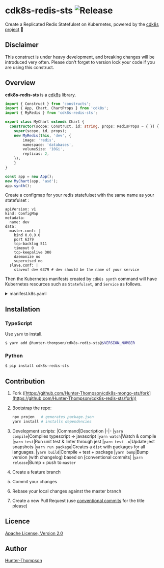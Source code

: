 # cdk8s-redis-sts  ![Release](https://github.com/Hunter-Thompson/cdk8s-redis-sts/workflows/Release/badge.svg?branch=development)

Create a Replicated Redis Statefulset on Kubernetes, powered by the [cdk8s project](https://cdk8s.io) 🚀

## Disclaimer 

This construct is under heavy development, and breaking changes will be introduced very often. Please don't forget to version lock your code if you are using this construct.

## Overview

**cdk8s-redis-sts** is a [cdk8s](https://cdk8s.io) library.

```typescript
import { Construct } from 'constructs';
import { App, Chart, ChartProps } from 'cdk8s';
import { MyRedis } from 'cdk8s-redis-sts';

export class MyChart extends Chart {
  constructor(scope: Construct, id: string, props: RedisProps = { }) {
    super(scope, id, props);
    new MyRedis(this, 'dev', {
        image: 'redis',
        namespace: 'databases',
        volumeSize: '10Gi',
        replicas: 2,
    });
    }
}

const app = new App();
new MyChart(app, 'asd');
app.synth();
```

Create a configmap for your redis statefulset with the same name as your statefulset :

```
apiVersion: v1
kind: ConfigMap
metadata:
  name: dev
data:
  master.conf: |
    bind 0.0.0.0
    port 6379
    tcp-backlog 511
    timeout 0
    tcp-keepalive 300
    daemonize no
    supervised no
  slave.conf: |
    slaveof dev 6379 # dev should be the name of your service
```


Then the Kubernetes manifests created by `cdk8s synth` command will have Kubernetes resources such as `Statefulset`, and `Service` as follows.

<details>
<summary>manifest.k8s.yaml</summary>

```yaml
apiVersion: v1
kind: Service
metadata:
  labels:
    app: dev
  name: dev
  namespace: databases
spec:
  ports:
    - port: 6379
      targetPort: 6379
  selector:
    app: dev
  type: ClusterIP
---
apiVersion: apps/v1
kind: StatefulSet
metadata:
  labels:
    app: dev
  name: dev
  namespace: databases
spec:
  replicas: 2
  selector:
    matchLabels:
      app: dev
  serviceName: dev
  template:
    metadata:
      labels:
        app: dev
    spec:
      containers:
        - command:
            - bash
            - -c
            - |-
              [[ `hostname` =~ -([0-9]+)$ ]] || exit 1
              ordinal=${BASH_REMATCH[1]}
              if [[ $ordinal -eq 0 ]]; then
              echo "starting master"
              redis-server /mnt/redis/master.conf
              else
              echo "starting slave"
              redis-server /mnt/redis/slave.conf
              fi
          env: []
          image: redis
          name: redis
          ports:
            - containerPort: 6379
          resources:
            limits:
              cpu: 400m
              memory: 512Mi
            requests:
              cpu: 200m
              memory: 256Mi
          volumeMounts:
            - mountPath: /data
              name: dev
            - mountPath: /mnt/redis/
              name: dev-redis-conf
      terminationGracePeriodSeconds: 10
      volumes:
        - configMap:
            name: dev-redis-conf
          name: dev-redis-conf
  volumeClaimTemplates:
    - metadata:
        name: dev
        namespace: databases
      spec:
        accessModes:
          - ReadWriteOnce
        resources:
          requests:
            storage: 10Gi
```

</details>

## Installation

### TypeScript

Use `yarn` to install.


```sh
$ yarn add @hunter-thompson/cdk8s-redis-sts@$VERSION_NUMBER
```

### Python

```sh
$ pip install cdk8s-redis-sts
```

## Contribution

1. Fork ([https://github.com/Hunter-Thompson/cdk8s-mongo-sts/fork](https://github.com/Hunter-Thompson/cdk8s-redis-sts/fork))
2. Bootstrap the repo:
  
    ```bash
    npx projen   # generates package.json 
    yarn install # installs dependencies
    ```
3. Development scripts:
   |Command|Description
   |-|-
   |`yarn compile`|Compiles typescript => javascript
   |`yarn watch`|Watch & compile
   |`yarn test`|Run unit test & linter through jest
   |`yarn test -u`|Update jest snapshots
   |`yarn run package`|Creates a `dist` with packages for all languages.
   |`yarn build`|Compile + test + package
   |`yarn bump`|Bump version (with changelog) based on [conventional commits]
   |`yarn release`|Bump + push to `master`
4. Create a feature branch
5. Commit your changes
6. Rebase your local changes against the master branch
7. Create a new Pull Request (use [conventional commits](https://www.conventionalcommits.org/en/v1.0.0/) for the title please)

## Licence

[Apache License, Version 2.0](./LICENSE)

## Author

[Hunter-Thompson](https://github.com/Hunter-Thompson)

